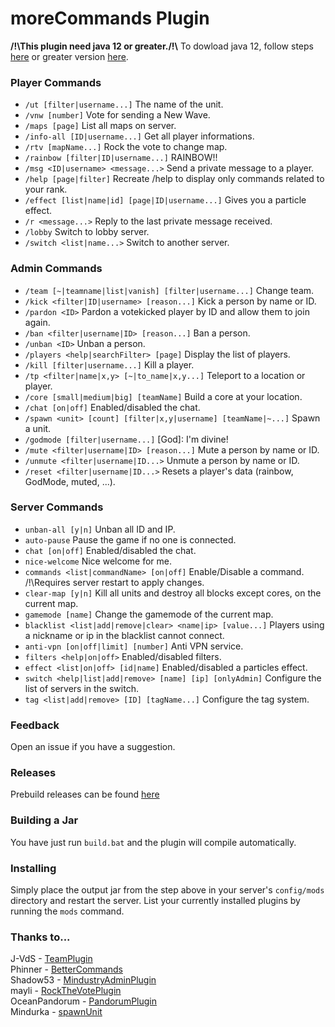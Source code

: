 # moreCommands Plugin
**/!\\This plugin need java 12 or greater./!\\** To dowload java 12, follow steps [here](https://www.oracle.com/fr/java/technologies/javase/jdk12-archive-downloads.html) or greater version [here](https://www.oracle.com/java/technologies/downloads/).

### Player Commands
* `/ut [filter|username...]` The name of the unit.
* `/vnw [number]` Vote for sending a New Wave.
* `/maps [page]` List all maps on server.
* `/info-all [ID|username...]` Get all player informations.
* `/rtv [mapName...]` Rock the vote to change map.
* `/rainbow [filter|ID|username...]` RAINBOW!!
* `/msg <ID|username> <message...>` Send a private message to a player.
* `/help [page|filter]` Recreate /help to display only commands related to your rank.
* `/effect [list|name|id] [page|ID|username...]` Gives you a particle effect.
* `/r <message...>` Reply to the last private message received.
* `/lobby` Switch to lobby server.
* `/switch <list|name...>` Switch to another server.

### Admin Commands
* `/team [~|teamname|list|vanish] [filter|username...]` Change team.
* `/kick <filter|ID|username> [reason...]` Kick a person by name or ID.
* `/pardon <ID>` Pardon a votekicked player by ID and allow them to join again.
* `/ban <filter|username|ID> [reason...]`  Ban a person.
* `/unban <ID>` Unban a person.
* `/players <help|searchFilter> [page]` Display the list of players.
* `/kill [filter|username...]` Kill a player.
* `/tp <filter|name|x,y> [~|to_name|x,y...]` Teleport to a location or player.
* `/core [small|medium|big] [teamName]` Build a core at your location.
* `/chat [on|off]` Enabled/disabled the chat.
* `/spawn <unit> [count] [filter|x,y|username] [teamName|~...]` Spawn a unit.
* `/godmode [filter|username...]` [God]: I'm divine!
* `/mute <filter|username|ID> [reason...]` Mute a person by name or ID.
* `/unmute <filter|username|ID...>` Unmute a person by name or ID.
* `/reset <filter|username|ID...>` Resets a player's data (rainbow, GodMode, muted, ...).

### Server Commands
* `unban-all [y|n]` Unban all ID and IP.
* `auto-pause` Pause the game if no one is connected.
* `chat [on|off]` Enabled/disabled the chat.
* `nice-welcome` Nice welcome for me.
* `commands <list|commandName> [on|off]` Enable/Disable a command. /!\\Requires server restart to apply changes.
* `clear-map [y|n]` Kill all units and destroy all blocks except cores, on the current map.
* `gamemode [name]` Change the gamemode of the current map.
* `blacklist <list|add|remove|clear> <name|ip> [value...]` Players using a nickname or ip in the blacklist cannot connect.
* `anti-vpn [on|off|limit] [number]` Anti VPN service.
* `filters <help|on|off>` Enabled/disabled filters.
* `effect <list|on|off> [id|name]` Enabled/disabled a particles effect.
* `switch <help|list|add|remove> [name] [ip] [onlyAdmin]` Configure the list of servers in the switch.
* `tag <list|add|remove> [ID] [tagName...]` Configure the tag system.

### Feedback
Open an issue if you have a suggestion.

### Releases
Prebuild releases can be found [here](https://github.com/ZetaMap/moreCommands/releases) 

### Building a Jar 
You have just run `build.bat` and the plugin will compile automatically.


### Installing
Simply place the output jar from the step above in your server's `config/mods` directory and restart the server.
List your currently installed plugins by running the `mods` command.

### Thanks to...
J-VdS - [TeamPlugin](https://github.com/J-VdS/TeamPlugin)<br>
Phinner - [BetterCommands](https://github.com/Phinner/BetterCommands)<br>
Shadow53 - [MindustryAdminPlugin](https://github.com/Shadow53/MindustryAdminPlugin)<br>
mayli - [RockTheVotePlugin](https://github.com/mayli/RockTheVotePlugin)<br>
OceanPandorum - [PandorumPlugin](https://github.com/OceanPandorum/PandorumPlugin)<br>
Mindurka - [spawnUnit](https://github.com/Mindurka/spawnUnit)

